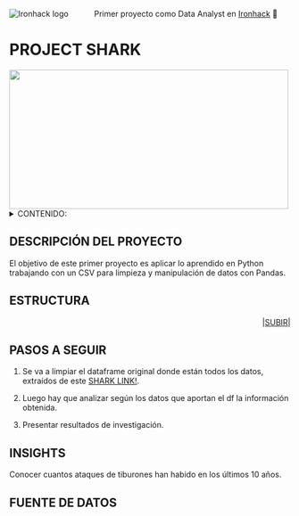    ![Ironhack logo](https://i.imgur.com/1QgrNNw.png)&emsp;&emsp;&emsp; Primer proyecto como Data Analyst en [Ironhack](https://www.ironhack.com/) :snake:
   

<a name="readme-top"></a>

#                                                 PROJECT SHARK

<img src="https://github.com/OrianAmpuero/Project-Shark/blob/main/IMAGES/Shark-png.png" width="500" height="250">

<details>
  <summary>CONTENIDO:</summary>
  <ol> 
    <li><a href="#descripción-del-proyecto">Descripción del Proyecto</a></li>
    <li><a href="#estructura">Estructura</a></li>
    <li><a href="#pasos-a-seguir">Pasos a Seguir</a></li>
    <li><a href="#insights">Insghts</a></li>
    <li><a href="#fuente-de-datos">Fuente de Datos</a></li>
      
  </ol>
</details>


## DESCRIPCIÓN DEL PROYECTO 

El objetivo de este primer proyecto es aplicar lo aprendido en Python trabajando con un CSV para limpieza y manipulación de datos con Pandas. 


## ESTRUCTURA


<p align="right">|<a href="#readme-top">SUBIR</a>|</p>


## PASOS A SEGUIR

   1) Se va a limpiar el dataframe original donde están todos los datos, extraídos de este [SHARK LINK!](https://www.kaggle.com/datasets/teajay/global-shark-attacks).

   2) Luego hay que analizar según los datos que aportan el df la información obtenida.

   3) Presentar resultados de investigación.
   

## INSIGHTS

Conocer cuantos ataques de tiburones han habido en los últimos 10 años.

## FUENTE DE DATOS